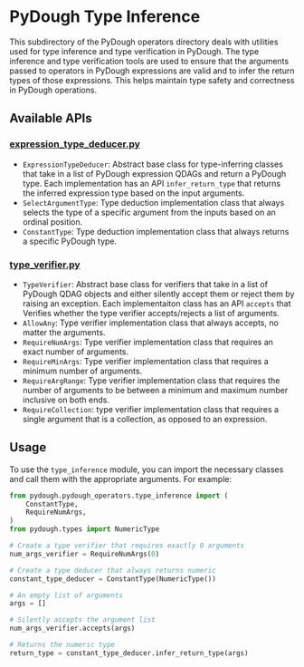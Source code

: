 # PyDough Type Inference

This subdirectory of the PyDough operators directory deals with utilities used for type inference and type verification in PyDough. The type inference and type verification tools are used to ensure that the arguments passed to operators in PyDough expressions are valid and to infer the return types of those expressions. This helps maintain type safety and correctness in PyDough operations.


## Available APIs

### [expression_type_deducer.py](expression_type_deducer.py)

- `ExpressionTypeDeducer`: Abstract base class for type-inferring classes that take in a list of PyDough expression QDAGs and return a PyDough type. Each implementation has an API `infer_return_type` that returns the inferred expression type based on the input arguments.
- `SelectArgumentType`: Type deduction implementation class that always selects the type of a specific argument from the inputs based on an ordinal position.
- `ConstantType`: Type deduction implementation class that always returns a specific PyDough type.

### [type_verifier.py](type_verifier.py)

- `TypeVerifier`: Abstract base class for verifiers that take in a list of PyDough QDAG objects and either silently accept them or reject them by raising an exception. Each implementaiton class  has an API  `accepts` that Verifies whether the type verifier accepts/rejects a list of arguments.
- `AllowAny`: Type verifier implementation class that always accepts, no matter the arguments.
- `RequireNumArgs`: Type verifier implementation class that requires an exact number of arguments.
- `RequireMinArgs`: Type verifier implementation class that requires a minimum number of arguments.
- `RequireArgRange`: Type verifier implementation class that requires the number of arguments to be between a minimum and maximum number inclusive on both ends.
- `RequireCollection`: type verifier implementation class that requires a single argument that is a collection, as opposed to an expression.

## Usage

To use the `type_inference` module, you can import the necessary classes and call them with the appropriate arguments. For example:

```python
from pydough.pydough_operators.type_inference import (
    ConstantType,
    RequireNumArgs,
)
from pydough.types import NumericType

# Create a type verifier that requires exactly 0 arguments
num_args_verifier = RequireNumArgs(0)

# Create a type deducer that always returns numeric
constant_type_deducer = ConstantType(NumericType())

# An empty list of arguments
args = []

# Silently accepts the argument list
num_args_verifier.accepts(args)

# Returns the numeric type
return_type = constant_type_deducer.infer_return_type(args)
```
